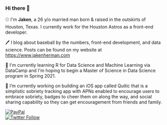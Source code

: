 ### Hi there 👋
⚾ I'm **Jaken**, a 26 y/o married man born & raised in the outskirts of Houston, Texas. I currently work for the Houston Astros as a front-end developer.

🖊️ I blog about baseball by the numbers, front-end development, and data science. Posts can be found on my website at https://www.jakenherman.com

🌱 I'm currently learning R for Data Science and Machine Learning via DataCamp and I'm hoping to begin a Master of Science in Data Science program in Spring 2021.

🔭 I’m currently working on building an iOS app called Quitic that is a simplistic sobriety tracking app with APNs enabled to encourage users to embrace sobriety, badges to cheer them on along the way, and social sharing capability so they can get encouragement from friends and family.


[![PayPal](https://img.shields.io/badge/paypal-donate-yellow.svg)](https://www.paypal.me/jaken)  
[![Twitter Follow](https://img.shields.io/twitter/follow/jakenherman.svg?style=social)](https://twitter.com/jakenherman)  


<!--
**JakenHerman/JakenHerman** is a ✨ _special_ ✨ repository because its `README.md` (this file) appears on your GitHub profile.

Here are some ideas to get you started:

- 🔭 I’m currently working on ...
- 🌱 I’m currently learning ...
- 👯 I’m looking to collaborate on ...
- 🤔 I’m looking for help with ...
- 💬 Ask me about ...
- 📫 How to reach me: ...
- 😄 Pronouns: ...
- ⚡ Fun fact: ...
-->
